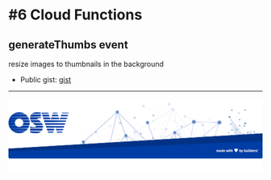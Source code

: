 # #6 Cloud Functions

## generateThumbs event

resize images to thumbnails in the background


- Public gist: [gist](https://gist.github.com/robinparadise/8e53ad3c474fddabc83fba94aa4685de)

---

![footer](./assets/img/footer.png)
